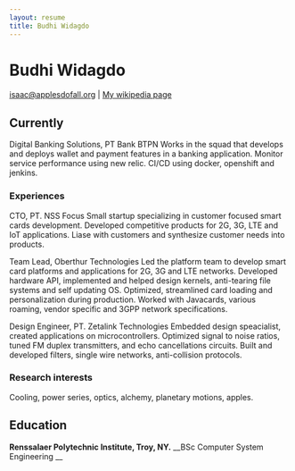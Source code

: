 ```yaml
---
layout: resume
title: Budhi Widagdo
---
```

# Budhi Widagdo

<div id="webaddress">
<a href="budhi.widagdo@protonmail.com">isaac@applesdofall.org</a>
| <a href="http://en.wikipedia.org/wiki/Isaac_Newton">My wikipedia page</a>
</div>


## Currently

Digital Banking Solutions, PT Bank BTPN 
Works in the squad that develops and deploys wallet and payment features in a banking application.
Monitor service performance using new relic.
CI/CD using docker, openshift and jenkins.

### Experiences

CTO, PT. NSS Focus 
Small startup specializing in customer focused smart cards development.
Developed competitive products for 2G, 3G, LTE and IoT applications.
Liase with customers and synthesize customer needs into products.

Team Lead, Oberthur Technologies
Led the platform team to develop smart card platforms and applications for 2G, 3G and LTE networks.
Developed hardware API, implemented and helped design kernels, anti-tearing file systems and self updating OS.
Optimized, streamlined card loading and personalization during production.
Worked with Javacards, various roaming, vendor specific and 3GPP network specifications.

Design Engineer, PT. Zetalink Technologies
Embedded design speacialist, created applications on microcontrollers. 
Optimized signal to noise ratios, tuned FM duplex transmitters, and echo cancellations circuits.
Built and developed filters, single wire networks, anti-collision protocols.  


### Research interests

Cooling, power series, optics, alchemy, planetary motions, apples.


## Education
__Renssalaer Polytechnic Institute, Troy, NY.__
__BSc Computer System Engineering __



<!-- ### Footer

Last updated: 20190808 -->


